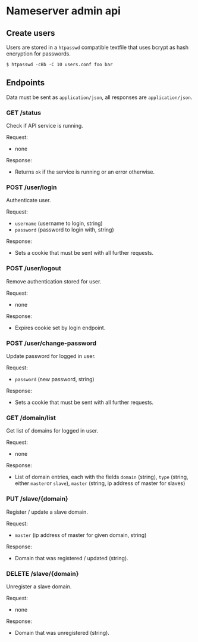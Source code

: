 # Nameserver admin api

## Create users

Users are stored in a `htpasswd` compatible textfile that uses bcrypt as hash
encryption for passwords.

    $ htpasswd -cBb -C 10 users.conf foo bar


## Endpoints

Data must be sent as `application/json`, all responses are `application/json`.


### GET /status

Check if API service is running.

Request:

- none

Response:

- Returns `ok` if the service is running or an error otherwise.


### POST /user/login

Authenticate user.

Request:

- `username` (username to login, string)
- `password` (password to login with, string)

Response:

- Sets a cookie that must be sent with all further requests.


### POST /user/logout

Remove authentication stored for user.

Request:

- none

Response:

- Expires cookie set by login endpoint.


### POST /user/change-password

Update password for logged in user.

Request:

- `password` (new password, string)

Response:

- Sets a cookie that must be sent with all further requests.


### GET /domain/list

Get list of domains for logged in user.

Request:

- none

Response:

- List of domain entries, each with the fields `domain` (string), `type`
  (string, either `master`or `slave`), `master` (string, ip address of master
  for slaves)


### PUT /slave/{domain}

Register / update a slave domain.

Request:

- `master` (ip address of master for given domain, string)

Response:

- Domain that was registered / updated (string).


### DELETE /slave/{domain}

Unregister a slave domain.

Request:

- none

Response:

- Domain that was unregistered (string).
